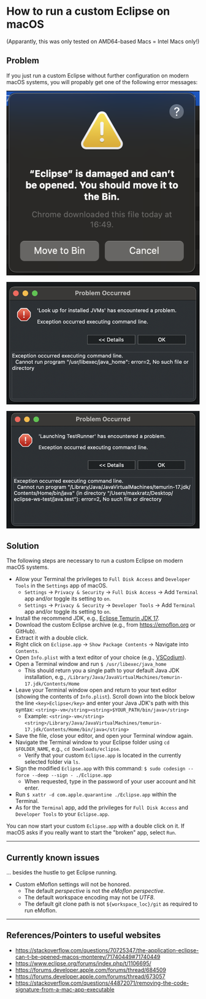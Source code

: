 # How to run a custom Eclipse on macOS

(Apparantly, this was only tested on AMD64-based Macs = Intel Macs only!)


## Problem

If you just run a custom Eclipse without further configuration on modern macOS systems, you will propably get one of the following error messages:

![](./eclipse-damaged.png)

![](./eclipse-java-home-error.png)

![](./eclipse-jdk-cli-error.png)


## Solution

The following steps are necessary to run a custom Eclipse on modern macOS systems.

- Allow your Terminal the privileges to `Full Disk Access` and `Developer Tools` in the `Settings` app of macOS.
    - `Settings` -> `Privacy & Security` -> `Full Disk Access` -> Add `Terminal` app and/or toggle its setting to `on`.
    - `Settings` -> `Privacy & Security` -> `Developer Tools` -> Add `Terminal` app and/or toggle its setting to `on`.
- Install the recommend JDK, e.g., [Eclipse Temurin JDK 17](https://adoptium.net/de/temurin/releases/?os=mac&arch=x64&package=jdk&version=17).
- Download the custom Eclipse archive (e.g., from https://emoflon.org or GitHub).
- Extract it with a double click.
- Right click on `Eclipse.app` -> `Show Package Contents` -> Navigate into `Contents`.
- Open `Info.plist` with a text editor of your choice (e.g., [VSCodium](https://vscodium.com/)).
- Open a Terminal window and run `$ /usr/libexec/java_home`
    - This should return you a single path to your default Java JDK installation, e.g., `/Library/Java/JavaVirtualMachines/temurin-17.jdk/Contents/Home`
- Leave your Terminal window open and return to your text editor (showing the contents of `Info.plist`). Scroll down into the block below the line `<key>Eclipse</key>` and enter your Java JDK's path with this syntax: `<string>-vm</string><string>$YOUR_PATH/bin/java</string>`
    - Example: `<string>-vm</string><string>/Library/Java/JavaVirtualMachines/temurin-17.jdk/Contents/Home/bin/java</string>`
- Save the file, close your editor, and open your Terminal window again.
- Navigate the Terminal window to your Eclipse folder using `cd $FOLDER_NAME`, e.g., `cd Downloads/eclipse`.
    - Verify that your custom `Eclipse.app` is located in the currently selected folder via `ls`.
- Sign the modified `Eclipse.app` with this command: `$ sudo codesign --force --deep --sign - ./Eclipse.app`
    - When requested, type in the password of your user account and hit enter.
- Run `$ xattr -d com.apple.quarantine ./Eclipse.app` within the Terminal.
- As for the `Terminal` app, add the privileges for `Full Disk Access` and `Developer Tools` to your `Eclipse.app`.

You can now start your custom `Eclipse.app` with a double click on it.
If macOS asks if you really want to start the "broken" app, select `Run`.

---

## Currently known issues

... besides the hustle to get Eclipse running.

- Custom eMoflon settings will not be honored.
    - The default *perspective* is not the *eMoflon perspective*.
    - The default workspace encoding may not be *UTF8*.
    - The default git clone path is not `${workspace_loc}/git` as required to run eMoflon.

---

## References/Pointers to useful websites

- https://stackoverflow.com/questions/70725347/the-application-eclipse-can-t-be-opened-macos-monterey/71740449#71740449
- https://www.eclipse.org/forums/index.php/t/1106695/
- https://forums.developer.apple.com/forums/thread/684509
- https://forums.developer.apple.com/forums/thread/673057
- https://stackoverflow.com/questions/44872071/removing-the-code-signature-from-a-mac-app-executable
